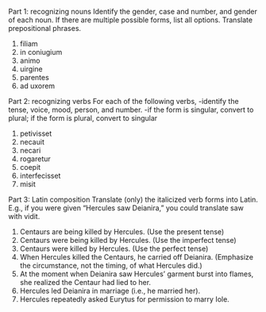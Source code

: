 Part 1: recognizing nouns
Identify the gender, case and number, and gender of each noun. If there are multiple possible forms, list all options. Translate prepositional phrases.

1. filiam
1. in coniugium
1. animo
1. uirgine
1. parentes
1. ad uxorem

Part 2: recognizing verbs
For each of the following verbs,
-identify the tense, voice, mood, person, and number.
-if the form is singular, convert to plural; if the form is plural, convert to singular
1. petivisset
1. necauit
1. necari
1. rogaretur
1. coepit
1. interfecisset
1. misit

Part 3: Latin composition
Translate (only) the italicized verb forms into Latin. E.g., if you were given “Hercules saw Deianira,” you could translate saw with vidit.
1. Centaurs are being killed by Hercules. (Use the present tense)
1. Centaurs were being killed by Hercules. (Use the imperfect tense)
1. Centaurs were killed by Hercules. (Use the perfect tense)
1. When Hercules killed the Centaurs, he carried off Deianira. (Emphasize the circumstance, not the timing, of what Hercules did.)
1. At the moment when Deianira saw Hercules’ garment burst into flames, she realized the Centaur had lied to her.
1. Hercules led Deianira in marriage (i.e., he married her).
1. Hercules repeatedly asked Eurytus for permission to marry Iole.
